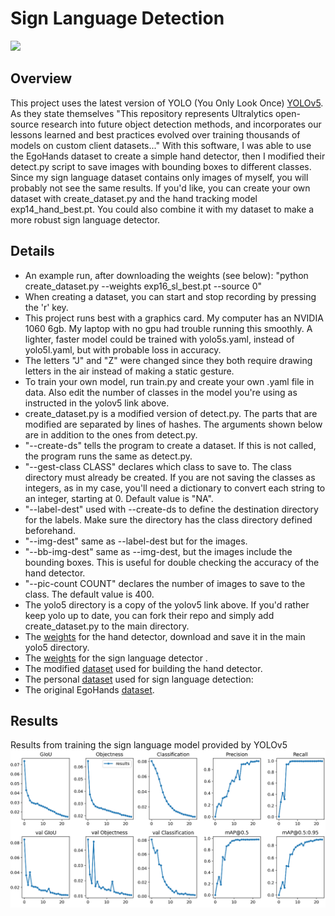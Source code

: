 # Sign Language Detection
<img src="sl_run.gif">

## Overview
This project uses the latest version of YOLO (You Only Look Once) [YOLOv5](https://github.com/ultralytics/yolov5).  As they state themselves "This repository represents Ultralytics open-source research into future object detection methods, and incorporates our lessons learned and best practices evolved over training thousands of models on custom client datasets..." With this software, I was able to use the EgoHands dataset to create a simple hand detector, then I modified their detect.py script to save images with bounding boxes to different classes.  Since my sign language dataset contains only images of myself, you will probably not see the same results. If you'd like, you can create your own dataset with create_dataset.py and the hand tracking model exp14_hand_best.pt. You could also combine it with my dataset to make a more robust sign language detector.

## Details
- An example run, after downloading the weights (see below): "python create_dataset.py --weights exp16_sl_best.pt  --source 0"
- When creating a dataset, you can start and stop recording by pressing the 'r' key.
- This project runs best with a graphics card.  My computer has an NVIDIA 1060 6gb.  My laptop with no gpu had trouble running this smoothly.  A lighter, faster model could be trained with yolo5s.yaml, instead of yolo5l.yaml, but with probable loss in accuracy.
- The letters "J" and "Z" were changed since they both require drawing letters in the air instead of making a static gesture.
- To train your own model, run train.py and create your own .yaml file in data.  Also edit the number of classes in the model you're using as instructed in the yolov5 link above.
- create_dataset.py is a modified version of detect.py.  The parts that are modified are separated by lines of hashes.  The arguments shown below are in addition to the ones from detect.py.
- "--create-ds" tells the program to create a dataset.  If this is not called, the program runs the same as detect.py.
- "--gest-class CLASS" declares which class to save to.  The class directory must already be created.  If you are not saving the classes as integers, as in my case, you'll need a dictionary to convert each string to an integer, starting at 0. Default value is "NA".
- "--label-dest" used with --create-ds to define the destination directory for the labels.  Make sure the directory has the class directory defined beforehand.  
- "--img-dest" same as --label-dest but for the images.
- "--bb-img-dest" same as --img-dest, but the images include the bounding boxes.  This is useful for double checking the accuracy of the hand detector.
- "--pic-count COUNT" declares the number of images to save to the class. The default value is 400.
- The yolo5 directory is a copy of the yolov5 link above.  If you'd rather keep yolo up to date, you can fork their repo and simply add create_dataset.py to the main directory.
- The [weights](https://drive.google.com/file/d/18KoHuoSnHEpGNnnYcFLbC6pbZtvELr5X/view?usp=sharing) for the hand detector, download and save it in the main yolo5 directory.
- The [weights](https://drive.google.com/file/d/12gRRFeFacBzISP9PKhzkXlU5kGIbNt5v/view?usp=sharing) for the sign language detector .
- The modified [dataset](https://drive.google.com/file/d/1gpTev25ZnIrOv04ZHm3A-HnomQslxue3/view?usp=sharing) used for building the hand detector.
- The personal [dataset](https://drive.google.com/file/d/11Dr8n-bcBUgAh_C5mNOkMT5nLcKxw4zN/view?usp=sharing) used for sign language detection:
- The original EgoHands [dataset](http://vision.soic.indiana.edu/projects/egohands/).

## Results
Results from training the sign language model provided by YOLOv5
![Results](results.png)
